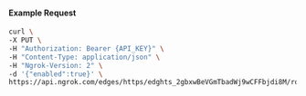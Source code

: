 <!-- Code generated for API Clients. DO NOT EDIT. -->

#### Example Request

```bash
curl \
-X PUT \
-H "Authorization: Bearer {API_KEY}" \
-H "Content-Type: application/json" \
-H "Ngrok-Version: 2" \
-d '{"enabled":true}' \
https://api.ngrok.com/edges/https/edghts_2gbxwBeVGmTbadWj9wCFFbjdi8M/routes/edghtsrt_2gbxwBNQK72Fjpl0ZG4KcQTKgri/compression
```
